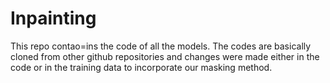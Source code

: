 # Inpainting

This repo contao=ins the code of all the models. The codes are basically cloned from other github repositories and changes were made either in the code or in the training data to incorporate our masking method.
